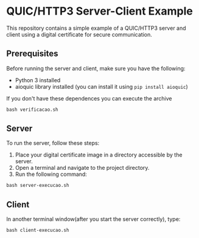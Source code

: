 # QUIC/HTTP3 Server-Client Example

This repository contains a simple example of a QUIC/HTTP3 server and client using a digital certificate for secure communication.

## Prerequisites

Before running the server and client, make sure you have the following:

- Python 3 installed
- aioquic library installed (you can install it using `pip install aioquic`)

If you don't have these dependences you can execute the archive

```cl 
bash verificacao.sh 
```

## Server

To run the server, follow these steps:

1. Place your digital certificate image in a directory accessible by the server.
2. Open a terminal and navigate to the project directory.
3. Run the following command:

```cl 
bash server-execucao.sh 
```

## Client

In another terminal window(after you start the server correctly), type:

```cl
bash client-execucao.sh
```
